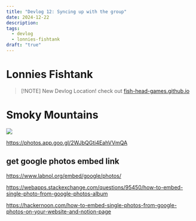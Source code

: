 ```yaml
---
title: "Devlog 12: Syncing up with the group"
date: 2024-12-22
description: 
tags:
  - devlog
  - lonnies-fishtank
draft: "true"
---
```

# Lonnies Fishtank


> [!NOTE] New Devlog Location!
> check out [fish-head-games.github.io](fish-head-games.github.io)


# Smoky Mountains

![](https://photos.app.goo.gl/cuD8BoSamh9hCLjS6)

https://photos.app.goo.gl/2WJbQGti4EahVVmQA

## get google photos embed link

https://www.labnol.org/embed/google/photos/

https://webapps.stackexchange.com/questions/95450/how-to-embed-single-photo-from-google-photos-album

https://hackernoon.com/how-to-embed-single-photos-from-google-photos-on-your-website-and-notion-page